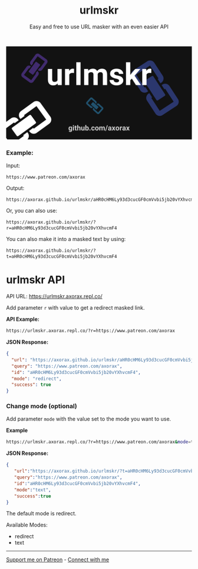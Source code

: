 <h1 align="center">urlmskr</h1>
<p align="center">Easy and free to use URL masker with an even easier API</p>
<br>

![urlmskr Banner](./assets/urlmskr.png)

### **Example:**

Input:

```
https://www.patreon.com/axorax
```

Output:

```
https://axorax.github.io/urlmskr/aHR0cHM6Ly93d3cucGF0cmVvbi5jb20vYXhvcmF4
```

Or, you can also use:

```
https://axorax.github.io/urlmskr/?r=aHR0cHM6Ly93d3cucGF0cmVvbi5jb20vYXhvcmF4
```

You can also make it into a masked text by using:

```
https://axorax.github.io/urlmskr/?t=aHR0cHM6Ly93d3cucGF0cmVvbi5jb20vYXhvcmF4
```

# urlmskr API
API URL: https://urlmskr.axorax.repl.co/

Add parameter `r` with value to get a redirect masked link.

**API Example:**
```sh
https://urlmskr.axorax.repl.co/?r=https://www.patreon.com/axorax
```
**JSON Response:**
```json
{
  "url": "https://axorax.github.io/urlmskr/aHR0cHM6Ly93d3cucGF0cmVvbi5jb20vYXhvcmF4",
  "query": "https://www.patreon.com/axorax",
  "id": "aHR0cHM6Ly93d3cucGF0cmVvbi5jb20vYXhvcmF4",
  "mode": "redirect",
  "success": true
}
```

### Change mode (optional)

Add parameter `mode` with the value set to the mode you want to use.

**Example**
```sh
https://urlmskr.axorax.repl.co/?r=https://www.patreon.com/axorax&mode=text
```

**JSON Response:**
```json
{
   "url":"https://axorax.github.io/urlmskr/?t=aHR0cHM6Ly93d3cucGF0cmVvbi5jb20vYXhvcmF4",
   "query":"https://www.patreon.com/axorax",
   "id":"aHR0cHM6Ly93d3cucGF0cmVvbi5jb20vYXhvcmF4",
   "mode":"text",
   "success":true
}
```

The default mode is redirect.

Available Modes:
* redirect
* text

---

[Support me on Patreon](https://www.patreon.com/axorax) - [Connect with me](https://github.com/axorax/socials)
